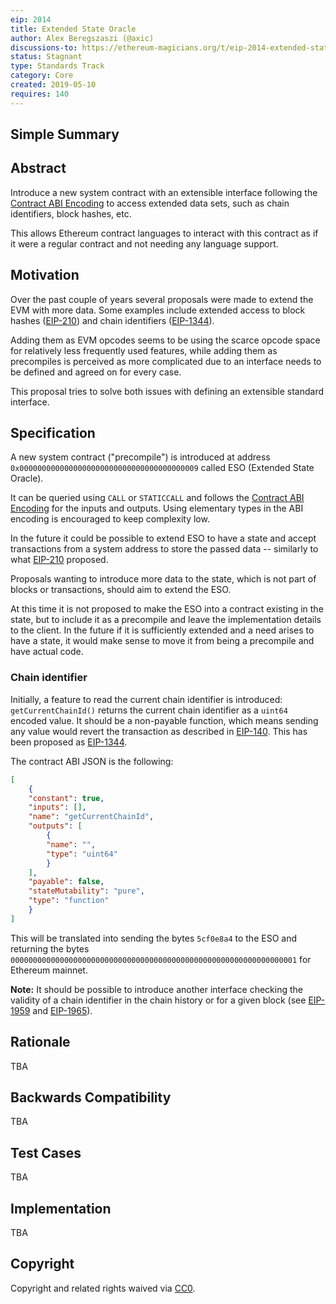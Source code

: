```yaml
---
eip: 2014
title: Extended State Oracle
author: Alex Beregszaszi (@axic)
discussions-to: https://ethereum-magicians.org/t/eip-2014-extended-state-oracle/3301
status: Stagnant
type: Standards Track
category: Core
created: 2019-05-10
requires: 140
---
```


## Simple Summary

## Abstract

Introduce a new system contract with an extensible interface following the [Contract ABI Encoding] to access extended data sets, such as chain identifiers, block hashes, etc.

This allows Ethereum contract languages to interact with this contract as if it were a regular contract and not needing any language support.

## Motivation

Over the past couple of years several proposals were made to extend the EVM with more data. Some examples include extended access to block hashes ([EIP-210]) and chain identifiers ([EIP-1344]).

Adding them as EVM opcodes seems to be using the scarce opcode space for relatively less frequently used features, while adding them as precompiles is perceived as more complicated due to an interface
needs to be defined and agreed on for every case.

This proposal tries to solve both issues with defining an extensible standard interface.

## Specification

A new system contract ("precompile") is introduced at address `0x0000000000000000000000000000000000000009` called ESO (Extended State Oracle).

It can be queried using `CALL` or `STATICCALL` and follows the [Contract ABI Encoding] for the inputs and outputs. Using elementary types in the ABI encoding is encouraged to keep complexity low.

In the future it could be possible to extend ESO to have a state and accept transactions from a system address to store the passed data -- similarly to what [EIP-210] proposed.

Proposals wanting to introduce more data to the state, which is not part of blocks or transactions, should aim to extend the ESO.

At this time it is not proposed to make the ESO into a contract existing in the state, but to include it as a precompile and leave the implementation details to the client.
In the future if it is sufficiently extended and a need arises to have a state, it would make sense to move it from being a precompile and have actual code.

### Chain identifier

Initially, a feature to read the current chain identifier is introduced: `getCurrentChainId()` returns the current chain identifier as a `uint64` encoded value.
It should be a non-payable function, which means sending any value would revert the transaction as described in [EIP-140].
This has been proposed as [EIP-1344].

The contract ABI JSON is the following:
```json
[
    {
	"constant": true,
	"inputs": [],
	"name": "getCurrentChainId",
	"outputs": [
	    {
		"name": "",
		"type": "uint64"
	    }
	],
	"payable": false,
	"stateMutability": "pure",
	"type": "function"
    }
]
```

This will be translated into sending the bytes `5cf0e8a4` to the ESO and returning the bytes `0000000000000000000000000000000000000000000000000000000000000001` for Ethereum mainnet.

**Note:** It should be possible to introduce another interface checking the validity of a chain identifier in the chain history or for a given block (see [EIP-1959] and [EIP-1965]).

## Rationale

TBA

## Backwards Compatibility

TBA

## Test Cases

TBA

## Implementation

TBA

## Copyright
Copyright and related rights waived via [CC0](/LICENSE.md).

[Contract ABI Encoding]: https://solidity.readthedocs.io/en/latest/abi-spec.html
[EIP-140]: ./00140.md
[EIP-210]: ./00210.md
[EIP-1344]: ./01344.md
[EIP-1959]: https://github.com/ethereum/EIPs/pull/1959
[EIP-1965]: https://github.com/ethereum/EIPs/pull/1965

